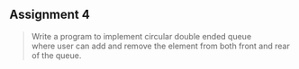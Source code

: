 ## Assignment 4 

> Write a program to implement circular double ended queue <br />
> where user can add and remove the element from both front and rear of the queue.
